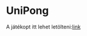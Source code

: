 # UniPong

A játékopt itt lehet letölteni:[link](https://drive.google.com/file/d/1n13e-9d-Be91ZSuZZH1sLtPyIsy3z9rH/view)

